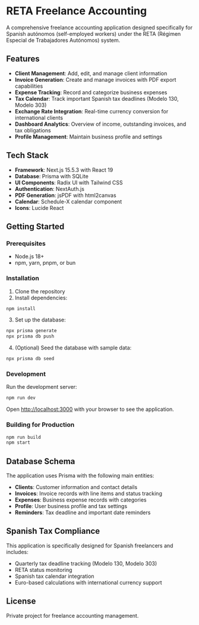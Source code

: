# RETA Freelance Accounting

A comprehensive freelance accounting application designed specifically for Spanish autónomos (self-employed workers) under the RETA (Régimen Especial de Trabajadores Autónomos) system.

## Features

- **Client Management**: Add, edit, and manage client information
- **Invoice Generation**: Create and manage invoices with PDF export capabilities
- **Expense Tracking**: Record and categorize business expenses
- **Tax Calendar**: Track important Spanish tax deadlines (Modelo 130, Modelo 303)
- **Exchange Rate Integration**: Real-time currency conversion for international clients
- **Dashboard Analytics**: Overview of income, outstanding invoices, and tax obligations
- **Profile Management**: Maintain business profile and settings

## Tech Stack

- **Framework**: Next.js 15.5.3 with React 19
- **Database**: Prisma with SQLite
- **UI Components**: Radix UI with Tailwind CSS
- **Authentication**: NextAuth.js
- **PDF Generation**: jsPDF with html2canvas
- **Calendar**: Schedule-X calendar component
- **Icons**: Lucide React

## Getting Started

### Prerequisites

- Node.js 18+ 
- npm, yarn, pnpm, or bun

### Installation

1. Clone the repository
2. Install dependencies:

```bash
npm install
```

3. Set up the database:

```bash
npx prisma generate
npx prisma db push
```

4. (Optional) Seed the database with sample data:

```bash
npx prisma db seed
```

### Development

Run the development server:

```bash
npm run dev
```

Open [http://localhost:3000](http://localhost:3000) with your browser to see the application.

### Building for Production

```bash
npm run build
npm start
```

## Database Schema

The application uses Prisma with the following main entities:
- **Clients**: Customer information and contact details
- **Invoices**: Invoice records with line items and status tracking
- **Expenses**: Business expense records with categories
- **Profile**: User business profile and tax settings
- **Reminders**: Tax deadline and important date reminders

## Spanish Tax Compliance

This application is specifically designed for Spanish freelancers and includes:
- Quarterly tax deadline tracking (Modelo 130, Modelo 303)
- RETA status monitoring
- Spanish tax calendar integration
- Euro-based calculations with international currency support

## License

Private project for freelance accounting management.
